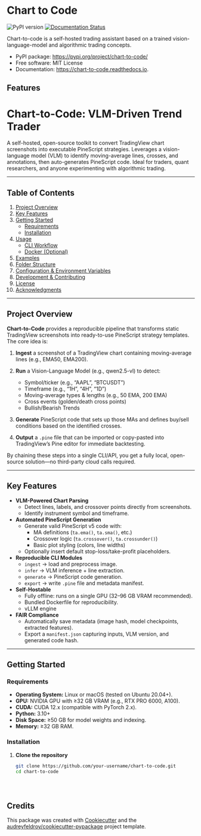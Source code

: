 # Chart to Code

![PyPI version](https://img.shields.io/pypi/v/chart-to-code.svg)
[![Documentation Status](https://readthedocs.org/projects/chart-to-code/badge/?version=latest)](https://chart-to-code.readthedocs.io/en/latest/?version=latest)

Chart-to-code is a self-hosted trading assistant based on a trained vision-language-model and algorithmic trading concepts. 

* PyPI package: https://pypi.org/project/chart-to-code/
* Free software: MIT License
* Documentation: https://chart-to-code.readthedocs.io.

## Features

# Chart-to-Code: VLM-Driven Trend Trader

A self-hosted, open-source toolkit to convert TradingView chart screenshots into executable PineScript strategies.
Leverages a vision-language model (VLM) to identify moving-average lines, crosses, and annotations, then auto-generates PineScript code. Ideal for traders, quant researchers, and anyone experimenting with algorithmic trading.

---

## Table of Contents

1. [Project Overview](#project-overview)
2. [Key Features](#key-features)
3. [Getting Started](#getting-started)
   - [Requirements](#requirements)
   - [Installation](#installation)
4. [Usage](#usage)
   - [CLI Workflow](#cli-workflow)
   - [Docker (Optional)](#docker-optional)
5. [Examples](#examples)
6. [Folder Structure](#folder-structure)
7. [Configuration & Environment Variables](#configuration--environment-variables)
8. [Development & Contributing](#development--contributing)
9. [License](#license)
10. [Acknowledgments](#acknowledgments)

---

## Project Overview

**Chart-to-Code** provides a reproducible pipeline that transforms static TradingView screenshots into ready-to-use PineScript strategy templates. The core idea is:

1. **Ingest** a screenshot of a TradingView chart containing moving-average lines (e.g., EMA50, EMA200).
2. **Run** a Vision-Language Model (e.g., qwen2.5-vl) to detect:
   - Symbol/ticker (e.g., “AAPL”, “BTCUSDT”)
   - Timeframe (e.g., “1H”, “4H”, “1D”)
   - Moving-average types & lengths (e.g., 50 EMA, 200 EMA)
   - Cross events (golden/death cross points)
   - Bullish/Bearish Trends

3. **Generate** PineScript code that sets up those MAs and defines buy/sell conditions based on the identified crosses.
4. **Output** a `.pine` file that can be imported or copy-pasted into TradingView’s Pine editor for immediate backtesting.

By chaining these steps into a single CLI/API, you get a fully local, open-source solution—no third-party cloud calls required.

---

## Key Features

- **VLM-Powered Chart Parsing**
  - Detect lines, labels, and crossover points directly from screenshots.
  - Identify instrument symbol and timeframe.
- **Automated PineScript Generation**
  - Generate valid PineScript v5 code with:
    - MA definitions (`ta.ema()`, `ta.sma()`, etc.)
    - Crossover logic (`ta.crossover()`, `ta.crossunder()`)
    - Basic plot styling (colors, line widths)
  - Optionally insert default stop-loss/take-profit placeholders.
- **Reproducible CLI Modules**
  - `ingest` → load and preprocess image.
  - `infer` → VLM inference + line extraction.
  - `generate` → PineScript code generation.
  - `export` → write `.pine` file and metadata manifest.
- **Self-Hostable**
  - Fully offline: runs on a single GPU (32–96 GB VRAM recommended).
  - Bundled Dockerfile for reproducibility.
  - vLLM engine
- **FAIR Compliance**
  - Automatically save metadata (image hash, model checkpoints, extracted features).
  - Export a `manifest.json` capturing inputs, VLM version, and generated code hash.

---

## Getting Started

### Requirements

- **Operating System:** Linux or macOS (tested on Ubuntu 20.04+).
- **GPU:** NVIDIA GPU with ≥32 GB VRAM (e.g., RTX PRO 6000, A100).
- **CUDA:** CUDA 12.x (compatible with PyTorch 2.x).
- **Python:** 3.10+
- **Disk Space:** ≥50 GB for model weights and indexing.
- **Memory:** ≥32 GB RAM.

### Installation

1. **Clone the repository**
   ```bash
   git clone https://github.com/your-username/chart-to-code.git
   cd chart-to-code





## Credits

This package was created with [Cookiecutter](https://github.com/audreyfeldroy/cookiecutter) and the [audreyfeldroy/cookiecutter-pypackage](https://github.com/audreyfeldroy/cookiecutter-pypackage) project template.
